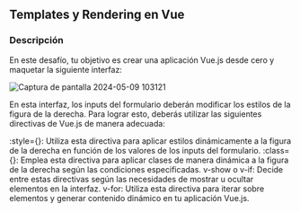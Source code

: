 ## Templates y Rendering en Vue
### Descripción

En este desafío, tu objetivo es crear una aplicación Vue.js desde cero y maquetar la siguiente interfaz:


![Captura de pantalla 2024-05-09 103121](https://github.com/FranJavacisco/Templates_Rendering_Vue/assets/134477809/02fc4f99-4bdf-4327-9a33-dac29ab122d1)



En esta interfaz, los inputs del formulario deberán modificar los estilos de la figura de la derecha. Para lograr esto, deberás utilizar las siguientes directivas de Vue.js de manera adecuada:

:style={}: Utiliza esta directiva para aplicar estilos dinámicamente a la figura de la derecha en función de los valores de los inputs del formulario.
:class={}: Emplea esta directiva para aplicar clases de manera dinámica a la figura de la derecha según las condiciones especificadas.
v-show o v-if: Decide entre estas directivas según las necesidades de mostrar u ocultar elementos en la interfaz.
v-for: Utiliza esta directiva para iterar sobre elementos y generar contenido dinámico en tu aplicación Vue.js.

